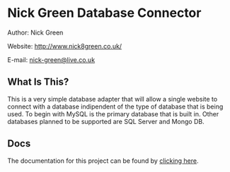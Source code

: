 Nick Green Database Connector
=======================

Author: Nick Green


Website: http://www.nick8green.co.uk/


E-mail: nick-green@live.co.uk


What Is This?
-------------

This is a very simple database adapter that will allow a single website to connect with a database indipendent of the type of database that is being used. To begin with MySQL is the primary database that is built in. Other databases planned to be supported are SQL Server and Mongo DB.

Docs
----
The documentation for this project can be found by [clicking here](http://htmlpreview.github.io/?https://github.com/nickgreen8/database-connector/blob/master/docs/index.html "Database Connector Documentation").
